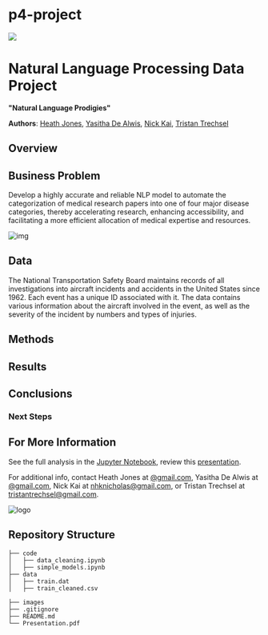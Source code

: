 # p4-project

![](./images/docpad.jpeg)

# Natural Language Processing Data Project

**"Natural Language Prodigies"**

**Authors**: [Heath Jones](mailto:jimmyhj9@gmail.com), [Yasitha De Alwis](mailto:ydealwis@gmail.com), [Nick Kai](mailto:nhknicholas@gmail.com), [Tristan Trechsel](mailto:tristantrechsel@gmail.com)

## Overview



## Business Problem

Develop a highly accurate and reliable NLP model to automate the categorization of medical research papers into one of four major disease categories, thereby accelerating research, enhancing accessibility, and facilitating a more efficient allocation of medical expertise and resources.

![img](./images/grey.jpg)


## Data

The National Transportation Safety Board maintains records of all investigations into aircraft incidents and accidents in the United States since 1962. Each event has a unique ID associated with it. The data contains various information about the aircraft involved in the event, as well as the severity of the incident by numbers and types of injuries.

## Methods


  
## Results


</p>

## Conclusions

  

### Next Steps



## For More Information

See the full analysis in the [Jupyter Notebook](./Aviation_Data_Project_Notebook.ipynb), review this [presentation](./Presentation.pdf).

For additional info, contact Heath Jones at [@gmail.com](mailto:jimmyhj9@gmail.com), Yasitha De Alwis at [@gmail.com](mailto:ydealwis@gmail.com), Nick Kai at [nhknicholas@gmail.com](mailto:nhknicholas@gmail.com), or Tristan Trechsel at [tristantrechsel@gmail.com](mailto:tristantrechsel@gmail.com).

![logo](./images/.jpg)

## Repository Structure

```
├── code
│   ├── data_cleaning.ipynb
│   ├── simple_models.ipynb
├── data
│   ├── train.dat
│   ├── train_cleaned.csv

├── images
├── .gitignore
├── README.md
└── Presentation.pdf
```
